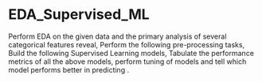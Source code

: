 # EDA_Supervised_ML
Perform EDA on the given data and the primary analysis of several categorical features reveal, Perform the following pre-processing tasks, Build the following Supervised Learning models, Tabulate the performance metrics of all the above models, perform tuning of models and tell which model performs better in predicting .
